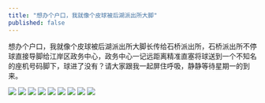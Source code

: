 ```yaml
---
title: "想办个户口，我就像个皮球被后湖派出所大脚"
published: false
---
```

想办个户口，我就像个皮球被后湖派出所大脚长传给石桥派出所，石桥派出所不停球直接导脚给江岸区政务中心，政务中心一记远距离精准直塞将球送到一个不知名的座机号码脚下，球进了没有？请大家跟我一起屏住呼吸，静静等待星期一的到来。

![](./1.jpg)
![](./2.jpg)
![](./3.jpg)
![](./4.jpg)
![](./5.jpg)
![](./6.jpg)
![](./7.jpg)
![](./8.jpg)
![](./9.jpg)

